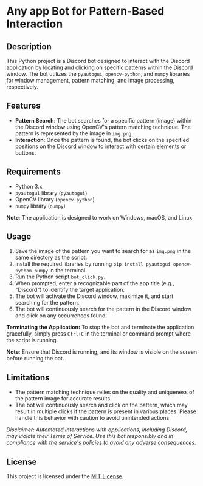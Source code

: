 # Any app Bot for Pattern-Based Interaction

## Description

This Python project is a Discord bot designed to interact with the Discord application by locating and clicking on specific patterns within the Discord window. The bot utilizes the `pyautogui`, `opencv-python`, and `numpy` libraries for window management, pattern matching, and image processing, respectively.

## Features

- **Pattern Search**: The bot searches for a specific pattern (image) within the Discord window using OpenCV's pattern matching technique. The pattern is represented by the image in `img.png`.
- **Interaction**: Once the pattern is found, the bot clicks on the specified positions on the Discord window to interact with certain elements or buttons.

## Requirements

- Python 3.x
- `pyautogui` library (`pyautogui`)
- OpenCV library (`opencv-python`)
- `numpy` library (`numpy`)

**Note**: The application is designed to work on Windows, macOS, and Linux.

## Usage

1. Save the image of the pattern you want to search for as `img.png` in the same directory as the script.
2. Install the required libraries by running `pip install pyautogui opencv-python numpy` in the terminal.
3. Run the Python script `bot_click.py`.
4. When prompted, enter a recognizable part of the app title (e.g., "Discord") to identify the target application.
5. The bot will activate the Discord window, maximize it, and start searching for the pattern.
6. The bot will continuously search for the pattern in the Discord window and click on any occurrences found.

**Terminating the Application:**
To stop the bot and terminate the application gracefully, simply press `Ctrl+C` in the terminal or command prompt where the script is running.

**Note**: Ensure that Discord is running, and its window is visible on the screen before running the bot.

## Limitations

- The pattern matching technique relies on the quality and uniqueness of the pattern image for accurate results.
- The bot will continuously search and click on the pattern, which may result in multiple clicks if the pattern is present in various places. Please handle this behavior with caution to avoid unintended actions.

*Disclaimer: Automated interactions with applications, including Discord, may violate their Terms of Service. Use this bot responsibly and in compliance with the service's policies to avoid any adverse consequences.*

## License

This project is licensed under the [MIT License](LICENSE).
